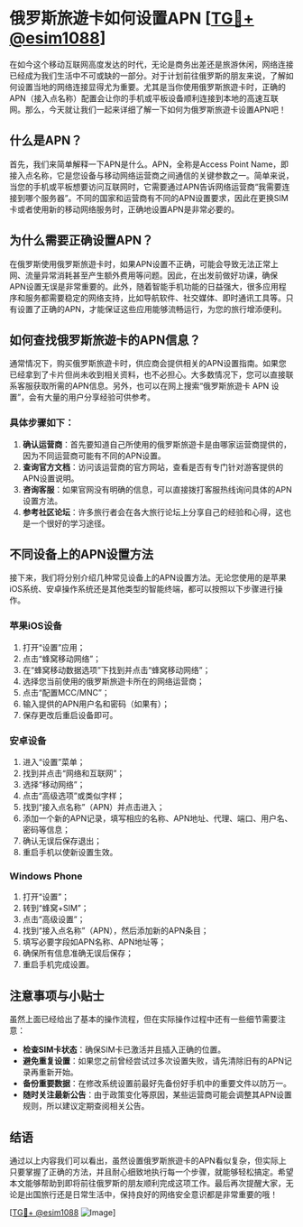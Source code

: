 # 俄罗斯旅遊卡如何设置APN [[TG💪+ @esim1088](https://t.me/s/esim1088)]

在如今这个移动互联网高度发达的时代，无论是商务出差还是旅游休闲，网络连接已经成为我们生活中不可或缺的一部分。对于计划前往俄罗斯的朋友来说，了解如何设置当地的网络连接显得尤为重要。尤其是当你使用俄罗斯旅遊卡时，正确的APN（接入点名称）配置会让你的手机或平板设备顺利连接到本地的高速互联网。那么，今天就让我们一起来详细了解一下如何为俄罗斯旅遊卡设置APN吧！

## 什么是APN？

首先，我们来简单解释一下APN是什么。APN，全称是Access Point Name，即接入点名称，它是您设备与移动网络运营商之间通信的关键参数之一。简单来说，当您的手机或平板想要访问互联网时，它需要通过APN告诉网络运营商“我需要连接到哪个服务器”。不同的国家和运营商有不同的APN设置要求，因此在更换SIM卡或者使用新的移动网络服务时，正确地设置APN是非常必要的。

## 为什么需要正确设置APN？

在俄罗斯使用俄罗斯旅遊卡时，如果APN设置不正确，可能会导致无法正常上网、流量异常消耗甚至产生额外费用等问题。因此，在出发前做好功课，确保APN设置无误是非常重要的。此外，随着智能手机功能的日益强大，很多应用程序和服务都需要稳定的网络支持，比如导航软件、社交媒体、即时通讯工具等。只有设置了正确的APN，才能保证这些应用能够流畅运行，为您的旅行增添便利。

## 如何查找俄罗斯旅遊卡的APN信息？

通常情况下，购买俄罗斯旅遊卡时，供应商会提供相关的APN设置指南。如果您已经拿到了卡片但尚未收到相关资料，也不必担心。大多数情况下，您可以直接联系客服获取所需的APN信息。另外，也可以在网上搜索“俄罗斯旅遊卡 APN 设置”，会有大量的用户分享经验可供参考。

### 具体步骤如下：
1. **确认运营商**：首先要知道自己所使用的俄罗斯旅遊卡是由哪家运营商提供的，因为不同运营商可能有不同的APN设置。
2. **查询官方文档**：访问该运营商的官方网站，查看是否有专门针对游客提供的APN设置说明。
3. **咨询客服**：如果官网没有明确的信息，可以直接拨打客服热线询问具体的APN设置方法。
4. **参考社区论坛**：许多旅行者会在各大旅行论坛上分享自己的经验和心得，这也是一个很好的学习途径。

## 不同设备上的APN设置方法

接下来，我们将分别介绍几种常见设备上的APN设置方法。无论您使用的是苹果iOS系统、安卓操作系统还是其他类型的智能终端，都可以按照以下步骤进行操作。

### 苹果iOS设备
1. 打开“设置”应用；
2. 点击“蜂窝移动网络”；
3. 在“蜂窝移动数据选项”下找到并点击“蜂窝移动网络”；
4. 选择您当前使用的俄罗斯旅遊卡所在的网络运营商；
5. 点击“配置MCC/MNC”；
6. 输入提供的APN用户名和密码（如果有）；
7. 保存更改后重启设备即可。

### 安卓设备
1. 进入“设置”菜单；
2. 找到并点击“网络和互联网”；
3. 选择“移动网络”；
4. 点击“高级选项”或类似字样；
5. 找到“接入点名称”（APN）并点击进入；
6. 添加一个新的APN记录，填写相应的名称、APN地址、代理、端口、用户名、密码等信息；
7. 确认无误后保存退出；
8. 重启手机以使新设置生效。

### Windows Phone
1. 打开“设置”；
2. 转到“蜂窝+SIM”；
3. 点击“高级设置”；
4. 找到“接入点名称”（APN），然后添加新的APN条目；
5. 填写必要字段如APN名称、APN地址等；
6. 确保所有信息准确无误后保存；
7. 重启手机完成设置。

## 注意事项与小贴士

虽然上面已经给出了基本的操作流程，但在实际操作过程中还有一些细节需要注意：

- **检查SIM卡状态**：确保SIM卡已激活并且插入正确的位置。
- **避免重复设置**：如果您之前曾经尝试过多次设置失败，请先清除旧有的APN记录再重新开始。
- **备份重要数据**：在修改系统设置前最好先备份好手机中的重要文件以防万一。
- **随时关注最新公告**：由于政策变化等原因，某些运营商可能会调整其APN设置规则，所以建议定期查阅相关公告。

## 结语

通过以上内容我们可以看出，虽然设置俄罗斯旅遊卡的APN看似复杂，但实际上只要掌握了正确的方法，并且耐心细致地执行每一个步骤，就能够轻松搞定。希望本文能够帮助到即将前往俄罗斯的朋友顺利完成这项工作。最后再次提醒大家，无论是出国旅行还是日常生活中，保持良好的网络安全意识都是非常重要的哦！

[[TG💪+ @esim1088](https://t.me/s/esim1088) ![Image](https://i.postimg.cc/4NQfJmqS/Snipaste-2025-05-13-00-14-12.png)]